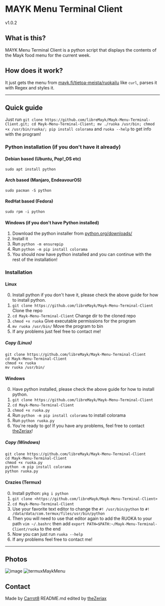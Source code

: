 # MAYK Menu Terminal Client

v1.0.2

## What is this?

MAYK Menu Terminal Client is a python script that displays the contents of the Mayk food menu for the current week.

## How does it work?

It just gets the menu from [mayk.fi/tietoa-meista/ruokailu](https://mayk.fi/tietoa-meista/ruokailu/) like `curl`, parses it with Regex and styles it.

---

## Quick guide

Just run `git clone https://github.com/libreMayk/Mayk-Menu-Terminal-Client.git; cd Mayk-Menu-Terminal-Client; mv ./ruoka /usr/bin; chmod +x /usr/bin/ruoka/; pip install colorama` and `ruoka --help` to get info with the program!

### Python installation (if you don't have it already)

#### Debian based (Ubuntu, Pop!\_OS etc)

`sudo apt install python`

#### Arch based (Manjaro, EndeavourOS)

`sudo pacman -S python`

#### RedHat based (Fedora)

`sudo rpm -i python`

#### Windows (if you don't have Python installed)

1. Download the python installer from [python.org/downloads/](https://www.python.org/downloads/)
2. Install it
3. Run `python -m ensurepip`
4. Run `python -m pip install colorama`
5. You should now have python installed and you can continue with the rest of the installation!

### Installation

#### Linux

0. Install python if you don't have it, please check the above guide for how to install python.
1. `git clone https://github.com/libreMayk/Mayk-Menu-Terminal-Client` Clone the repo
2. `cd Mayk-Menu-Terminal-Client` Change dir to the cloned repo
3. `chmod +x ruoka` Give executable permissions for the program
4. `mv ruoka /usr/bin/` Move the program to bin
5. If any problems just feel free to contact me!

##### Copy (Linux)

```shell
git clone https://github.com/libreMayk/Mayk-Menu-Terminal-Client
cd Mayk-Menu-Terminal-Client
chmod +x ruoka
mv ruoka /usr/bin/
```

#### Windows

0. Have python installed, please check the above guide for how to install python.
1. `git clone https://github.com/libreMayk/Mayk-Menu-Terminal-Client`
2. `cd Mayk-Menu-Terminal-Client`
3. `chmod +x ruoka.py`
4. Run `python -m pip install colorama` to install colorama
5. Run `python ruoka.py`
6. You're ready to go! If you have any problems, feel free to contact [theZeriax](https://github.com/theZeriax)!

##### Copy (Windows)

```shell
git clone https://github.com/libreMayk/Mayk-Menu-Terminal-Client
cd Mayk-Menu-Terminal-Client
chmod +x ruoka.py
python -m pip install colorama
python ruoka.py
```

#### Crazies (Termux)

0. Install python: `pkg i python`
1. `git clone <https://github.com/libreMayk/Mayk-Menu-Terminal-Client>`
2. `cd Mayk-Menu-Terminal-Client`
3. Use your favorite text editor to change the `#! /usr/bin/python` to `#! /data/data/com.termux/files/usr/bin/python`
4. Then you will need to use that editor again to add the RUOKA to your path `vim ~/.bashrc` then add `export PATH=$PATH:~/Mayk-Menu-Terminal-Client/ruoka` to the end
5. Now you can just run `ruoka --help`
6. If any problems feel free to contact me!

---

## Photos

![image](https://user-images.githubusercontent.com/78662938/142903922-3735a3ee-d7ce-420a-a0c8-427ddce1b555.png)
![termuxMaykMenu](https://user-images.githubusercontent.com/78662938/142901876-8cb567b8-12d1-4cc6-a374-df852e1c0a69.jpg)

## Contact

Made by [Carrot8](https://github.com/carrot8)
README.md edited by [theZeriax](https://github.com/theZeriax)

